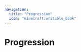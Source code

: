 ```yaml
---
navigation:
  title: "Progression"
  icon: "minecraft:writable_book"
---
```


# Progression

<SubPages />